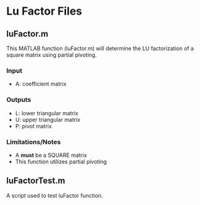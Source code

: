 # Lu Factor Files

## luFactor.m
This MATLAB function (luFactor.m) will determine the LU factorization of a square matrix using partial pivoting.

### Input
- A: coefficient matrix

### Outputs
- L: lower triangular matrix
- U: upper triangular matrix
- P: pivot matrix

### Limitations/Notes
- A **must** be a SQUARE matrix
- This function utilizes partial pivoting 

## luFactorTest.m
A script used to test luFactor function.
